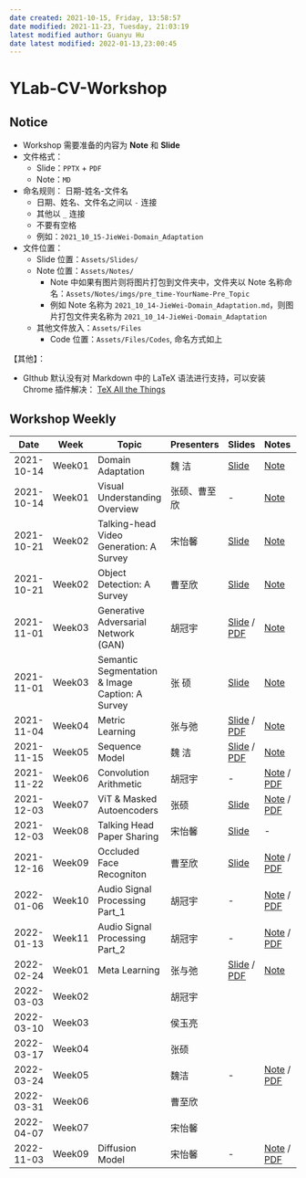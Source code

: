 ```yaml
---
date created: 2021-10-15, Friday, 13:58:57
date modified: 2021-11-23, Tuesday, 21:03:19
latest modified author: Guanyu Hu
date latest modified: 2022-01-13,23:00:45
---
```


# YLab-CV-Workshop

## Notice

- Workshop 需要准备的内容为 **Note** 和 **Slide**
- 文件格式：
	- Slide：`PPTX` + `PDF`
	- Note：`MD`
- 命名规则： 日期-姓名-文件名
	- 日期、姓名、文件名之间以 `-` 连接
	- 其他以 `_` 连接
	- 不要有空格
	- 例如：`2021_10_15-JieWei-Domain_Adaptation`
- 文件位置：
	- Slide 位置：`Assets/Slides/`
	- Note 位置：`Assets/Notes/`
		- Note 中如果有图片则将图片打包到文件夹中，文件夹以 Note 名称命名：`Assets/Notes/imgs/pre_time-YourName-Pre_Topic`
		- 例如 Note 名称为 `2021_10_14-JieWei-Domain_Adaptation.md`，则图片打包文件夹名称为 `2021_10_14-JieWei-Domain_Adaptation`
	- 其他文件放入：`Assets/Files`
		- Code 位置：`Assets/Files/Codes`, 命名方式如上

【其他】：

- GIthub 默认没有对 Markdown 中的 LaTeX 语法进行支持，可以安装 Chrome 插件解决： [TeX All the Things](https://chrome.google.com/webstore/detail/tex-all-the-things/cbimabofgmfdkicghcadidpemeenbffn?hl=en)

## Workshop Weekly

| Date       | Week   | Topic                                           | Presenters | Slides                                                                                                                                                                  | Notes                                                                                                                                                    | Appendix                                                                         |   |
| ---------- | ------ | ----------------------------------------------- | ---------- | ----------------------------------------------------------------------------------------------------------------------------------------------------------------------- | -------------------------------------------------------------------------------------------------------------------------------------------------------- | -------------------------------------------------------------------------------- | - |
| 2021-10-14 | Week01 | Domain Adaptation                               | 魏 洁        | [Slide](Assets/Slides/2021_10_14-JieWei-Domain_Adaptation.pptx) | [Note](Assets/Notes/2021_10_14-JieWei-Domain_Adaptation.md) | -                                                                                |   |
| 2021-10-14 | Week01 | Visual Understanding Overview                   | 张硕、曹至欣     | -                                                                                                                                                                       | [Note](Assets/Notes/2021_10_14-ZhangShuo_Cao-Visual_Understanding_Overview.md) | -                                                                                |   |
| 2021-10-21 | Week02 | Talking-head Video Generation: A Survey         | 宋怡馨        | [Slide](Assets/Slides/2021_10_21-YixinSong-Talking_Head_Generation.pptx) | [Note](Assets/Notes/2021_10_21-YixinSong-Talking_Head_Generation.md) | -                                                                                |   |
| 2021-10-21 | Week02 | Object Detection: A Survey                      | 曹至欣        | [Slide ](Assets/Slides/2021_10_21-ZhixinCao-Object_Detection_A_Survey.pptx) | [Note](Assets/Notes/2021_10_21-ZhixinCao-Object_Detection_A_survey.md) | -                                                                                |   |
| 2021-11-01 | Week03 | Generative Adversarial Network (GAN)            | 胡冠宇        | [Slide](Assets/Slides/2021_11_01-GuanyuHu-Generative_Adversarial_Network.pptx) / [PDF](Assets/Slides/Slides_PDF/2021_10_28-GuanyuHu-Generative_Adversarial_Network.pdf) | [Note](Assets/Notes/2021_11_01-GuanyuHu-Generative_Adversarial_Network.md) | [Code](Assets/Files/Codes/2021_11_01-GuanyuHu-Generative_Adversarial_Network.py) |   |
| 2021-11-01 | Week03 | Semantic Segmentation & Image Caption: A Survey | 张 硕        | [Slide](Assets/Slides/2021_11_01-ZhangShuo-Panoptic_Segmentation_survey.pptx) | [Note](Assets/Notes/2021_11_1-ZhangShuo-Panoptic_Segmentation_survey.md) | -                                                                                |   |
| 2021-11-04 | Week04 | Metric Learning                                 | 张与弛        | [Slide](Assets/Slides/2021_11_04-YuchiZhang-metric_learning.pptx) / [PDF](Assets/Slides/Slides_PDF/2021_11_04-YuchiZhang-metric_learning.pdf) | [Note](Assets/Notes/2021_11_04-YuchiZhang-metric_learning.md) | -                                                                                |   |
| 2021-11-15 | Week05 | Sequence Model                                  | 魏 洁        | [Slide](Assets/Slides/2021_11_15-JieWei-Sequence_Model.pptx) / [PDF](Assets/Slides/Slides_PDF/2021_11_15-JieWei-Sequence_Model.pdf) | [Note](Assets/Notes/2021_11_15-JieWei-Sequence_Model.md) | -                                                                                |   |
| 2021-11-22 | Week06 | Convolution Arithmetic                          | 胡冠宇        | -                                                                                                                                                                       | [Note](Assets/Notes/2021_11_22-GuanyuHu-Convolution_Arithmetic.md) / [PDF](Assets/Notes/Notes_PDF/2021_11_22-GuanyuHu-Convolution_Arithmetic.pdf) | [Code](Assets/Files/Codes/2021_11_22-GuanyuHu-Convolution_Arithmetic.py) | - |
| 2021-12-03 | Week07 | ViT & Masked Autoencoders                       | 张硕         | [Slide](Assets/Slides/2021_12_3-ZhangShuo-ViT_MAE.pptx) | [Note](Assets/Notes/2021_12_3-ZhangShuo-ViT_MAE.md) / [PDF](Assets/Notes/Notes_PDF/2021_12_3-ZhangShuo-ViT_MAE.pdf) | -                                                                                |   |
| 2021-12-03 | Week08 | Talking Head Paper Sharing                      | 宋怡馨        | [Slide](Assets/Slides/2021_12_13-YixinSong-Talking_Head_Generation.pptx) | -                                                                                                                                                        | -                                                                                |   |
| 2021-12-16 | Week09 | Occluded Face Recogniton                        | 曹至欣        | [Slide ](Assets/Slides/2021_12_16-ZhixinCao-Occluded_Face_Recognition.pptx) | [Note](Assets/Notes/2021_12_16-ZhixinCao-Occluded_Face_Recogniton.md) / [PDF](Assets/Notes/Notes_PDF/2021_12_16-ZhixinCao-Occluded_Face_Recognition.pdf) | -                                                                                |   |
| 2022-01-06 | Week10 | Audio Signal Processing Part_1                  | 胡冠宇        | -                                                                                                                                                                       | [Note](Assets/Notes/2022_01_06-GuanyuHu-Audio_Signal_Processing.md) / [PDF](Assets/Notes/Notes_PDF/2022_01_06-GuanyuHu-Audio_Signal_Processing.pdf) | [Code](Assets/Files/Codes/2022_01_06-GuanyuHu-Audio_Signal_Processing.7z) |   |
| 2022-01-13 | Week11 | Audio Signal Processing Part_2                  | 胡冠宇        | -                                                                                                                                                                       | [Note](Assets/Notes/2022_01_06-GuanyuHu-Audio_Signal_Processing.md) / [PDF](Assets/Notes/Notes_PDF/2022_01_06-GuanyuHu-Audio_Signal_Processing.pdf) | [Code](Assets/Files/Codes/2022_01_06-GuanyuHu-Audio_Signal_Processing.7z) |   |
| 2022-02-24 | Week01 | Meta Learning                                    | 张与弛         | [Slide](Assets/Slides/2022_02_24-ZhangYuchi-meta_learning.pptx) / [PDF](Assets/Slides/Slides_PDF/2022_02_24-ZhangYuchi-meta_learning.pdf) | [Note](Assets/Notes/2022_02_24-ZhangYuchi-meta_learning.md) | -                                                                                |   |
| 2022-03-03 | Week02 |                                            | 胡冠宇         |  | | -                                                                              |   |
| 2022-03-10 | Week03 |                                            | 侯玉亮         |  | | -                                                                              |   |
| 2022-03-17 | Week04 |                                            | 张硕           |  | | -                                                                              |   |
| 2022-03-24 | Week05 |                                            | 魏洁           |-  |[Note](Assets/Notes/2022_03_24-JieWei-Conference.md) / [PDF](Assets/Notes/Notes_PDF/2022_03_24-JieWei-Conference.pdf) | -                                                                              |   |
| 2022-03-31 | Week06 |                                            | 曹至欣          |  | | -                                                                              |   |
| 2022-04-07 | Week07 |                                            | 宋怡馨          |  | | -                                                                              |   |
| 2022-11-03 | Week09 | Diffusion Model                            | 宋怡馨    |- |[Note](Assets/Notes/2022_11_03-YixinSong-Diffusion_Model.md) / [PDF](Assets/Notes/Notes_PDF/2022_11_03-YixinSong-Diffusion_Model.pdf) | [Code](Assets/Files/Codes/2022_11_03-YixinSong-Diffusion_Model_demo.ipynb)| |